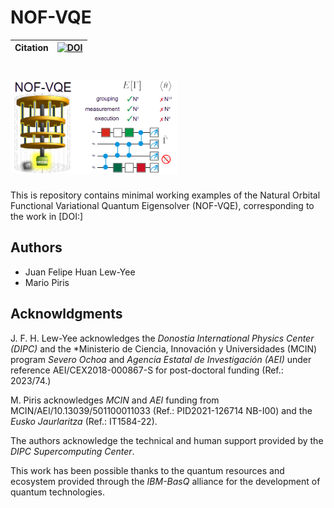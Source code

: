 # NOF-VQE

| **Citation** | [![DOI](XXXX)](XXXX) |
| ------------ | ---------------------------------------------------------------------------------------------- |

# <img src="https://github.com/felipelewyee/NOF-VQE/blob/main/NOF-VQE.png" height=150>

This is repository contains minimal working examples of the Natural Orbital Functional Variational Quantum Eigensolver (NOF-VQE), corresponding to the work in [DOI:]

## Authors

- Juan Felipe Huan Lew-Yee
- Mario Piris

## Acknowldgments

J. F. H. Lew-Yee acknowledges the *Donostia International Physics Center (DIPC)* and the *Ministerio de Ciencia, Innovación y Universidades (MCIN) program *Severo Ochoa* and *Agencia Estatal de Investigación (AEI)* under reference AEI/CEX2018-000867-S for post-doctoral funding (Ref.: 2023/74.)

M. Piris acknowledges *MCIN* and *AEI* funding from MCIN/AEI/10.13039/501100011033 (Ref.: PID2021-126714 NB-I00) and the *Eusko Jaurlaritza* (Ref.: IT1584-22).

The authors acknowledge the technical and human support provided by the *DIPC Supercomputing Center*.

This work has been possible thanks to the quantum resources and ecosystem provided through the *IBM-BasQ* alliance for the development of quantum technologies.